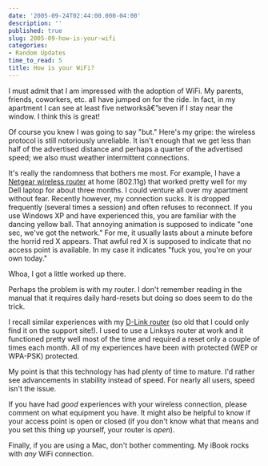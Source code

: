 ```yaml
---
date: '2005-09-24T02:44:00.000-04:00'
description: ''
published: true
slug: 2005-09-how-is-your-wifi
categories:
- Random Updates
time_to_read: 5
title: How is your WiFi?
---
```


I must admit that I am impressed with the adoption of WiFi. My parents, friends, coworkers, etc. all have jumped on for the ride. In fact, in my apartment I can see at least five networksâ€”seven if I stay near the window. I think this is great!

Of course you knew I was going to say "but." Here's my gripe: the wireless protocol is still notoriously unreliable. It isn't enough that we get less than half of the advertised distance and perhaps a quarter of the advertised speed; we also must weather intermittent connections. 

It's really the randomness that bothers me most. For example, I have a [Netgear wireless router](http://netgear.com/products/details/WGR614.php) at home (802.11g) that worked pretty well for my Dell laptop for about three months. I could venture all over my apartment without fear. Recently however, my connection sucks. It is dropped frequently (several times a session) and often refuses to reconnect. If you use Windows XP and have experienced this, you are familiar with the dancing yellow ball. That annoying animation is supposed to indicate "one sec, we've got the network." For me, it usually lasts about a minute before the horrid red X appears. That awful red X is supposed to indicate that no access point is available. In my case it indicates "fuck you, you're on your own today."

Whoa, I got a little worked up there. 

Perhaps the problem is with my router. I don't remember reading in the manual that it requires daily hard-resets but doing so does seem to do the trick.

I recall similar experiences with my [D-Link router](http://support.dlink.com/products/view.asp?productid=DI%2D711) (so old that I could only find it on the support site!). I used to use a Linksys router at work and it functioned pretty well most of the time and required a reset only a couple of times each month. All of my experiences have been with protected (WEP or WPA-PSK) protected.

My point is that this technology has had plenty of time to mature. I'd rather see advancements in stability instead of speed. For nearly all users, speed isn't the issue.

If you have had *good* experiences with your wireless connection, please comment on what equipment you have. It might also be helpful to know if your access point is open or closed (if you don't know what that means and you set this thing up yourself, your router is *open*).

Finally, if you are using a Mac, don't bother commenting. My iBook rocks with *any* WiFi connection.